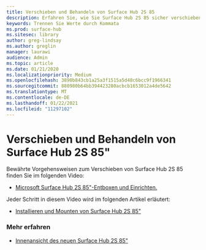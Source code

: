```yaml
---
title: Verschieben und Behandeln von Surface Hub 2S 85
description: Erfahren Sie, wie Sie Surface Hub 2S 85 sicher verschieben.
keywords: Trennen Sie Werte durch Kommata
ms.prod: surface-hub
ms.sitesec: library
author: greg-lindsay
ms.author: greglin
manager: laurawi
audience: Admin
ms.topic: article
ms.date: 01/21/2020
ms.localizationpriority: Medium
ms.openlocfilehash: 3890b843cb1a25a3f1515a5d48c6bcc9f1966341
ms.sourcegitcommit: 880980b64bb394423280acbcb1653012a4de5642
ms.translationtype: MT
ms.contentlocale: de-DE
ms.lasthandoff: 01/22/2021
ms.locfileid: "11297102"
---
```

# Verschieben und Behandeln von Surface Hub 2S 85"

Bewährte Vorgehensweisen zum Verschieben von Surface Hub 2S 85 finden Sie im folgenden Video: 
- [Microsoft Surface Hub 2S 85"-Entboxen und Einrichten.](https://aka.ms/Hub2S85Unboxing) 

Jeder Schritt in diesem Video wird im folgenden Artikel erläutert:

- [Installieren und Mounten von Surface Hub 2S 85"](surface-hub-2s-85-install-mount.md)

### Mehr erfahren
- [Innenansicht des neuen Surface Hub 2S 85"](https://techcommunity.microsoft.com/t5/surface-it-pro-blog/inside-look-at-the-new-surface-hub-2s-85/ba-p/1721773)

